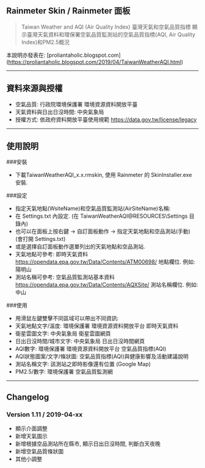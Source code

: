 ## Rainmeter Skin / Rainmeter 面板

> Taiwan Weather and AQI (Air Quality Index) 臺灣天氣和空氣品質指標
> 顯示臺灣天氣資料和環保署空氣品質監測站的空氣品質指標(AQI, Air Quality Index)和PM2.5概況

本說明亦發表在: [proliantaholic.blogspot.com] (https://proliantaholic.blogspot.com/2019/04/TaiwanWeatherAQI.html)

----
## 資料來源與授權
* 空氣品質: 行政院環境保護署 環境資源資料開放平臺
* 天氣資料與日出日沒時間: 中央氣象局
* 授權方式: 依政府資料開放平臺使用規範 https://data.gov.tw/license/legacy

----
## 使用說明

###安裝
* 下載TaiwanWeatherAQI_x.x.rmskin, 使用 Rainmeter 的 SkinInstaller.exe 安裝.

###設定
* 指定天氣地點(WsiteName)和空氣品質監測站(AirSiteName)名稱:
 * 在 Settings.txt 內設定. (在 TaiwanWeatherAQI\@RESOURCES\Settings 目錄內)
 * 也可以在面板上按右鍵 -> 自訂面板動作 -> 指定天氣地點和空品測站(手動) (會打開 Settings.txt)
 * 或是選擇自訂面板動作選單列出的天氣地點和空品測站.
 * 天氣地點可參考: 即時天氣資料 https://opendata.epa.gov.tw/Data/Contents/ATM00698/ 地點欄位. 例如: 陽明山
 * 測站名稱可參考: 空氣品質監測站基本資料 https://opendata.epa.gov.tw/Data/Contents/AQXSite/ 測站名稱欄位. 例如:中山

###使用
* 用滑鼠左鍵雙擊不同區域可以帶出不同資訊:
 * 天氣地點文字/溫度: 環境保護署 環境資源資料開放平台 即時天氣資料
 * 衛星雲圖文字: 中央氣象局 衛星雲圖網頁
 * 日出日沒時間/城市文字: 中央氣象局 日出日沒時間網頁
 * AQI數字: 環境保護署 環境資源資料開放平台 空氣品質指標(AQI)
 * AQI狀態圖案/文字/條狀圖: 空氣品質指標(AQI)與健康影響及活動建議說明
 * 測站名稱文字: 該測站之即時影像還有位置 (Google Map)
 * PM2.5/數字: 環境保護署 空氣品質監測網

----
## Changelog
### Version 1.11 / 2019-04-xx
* 顯示介面調整
* 新增天氣圖示
* 新增根據空品測站所在縣市, 顯示日出日沒時間, 判斷白天夜晚
* 新增空氣品質條狀圖
* 其他小調整